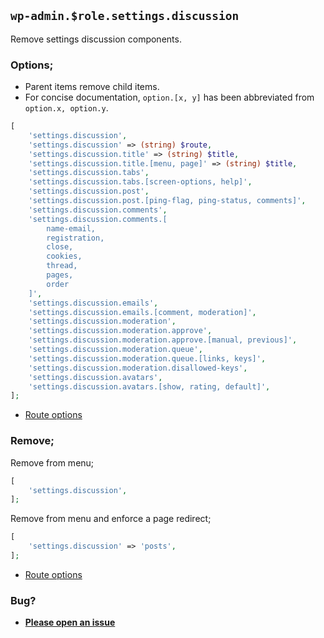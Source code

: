 ## `wp-admin.$role.settings.discussion`

Remove settings discussion components.

### Options;

* Parent items remove child items. 
* For concise documentation, `option.[x, y]` has been abbreviated from `option.x, option.y`.

```php
[
    'settings.discussion',
    'settings.discussion' => (string) $route,
    'settings.discussion.title' => (string) $title,
    'settings.discussion.title.[menu, page]' => (string) $title,
    'settings.discussion.tabs',
    'settings.discussion.tabs.[screen-options, help]',
    'settings.discussion.post',
    'settings.discussion.post.[ping-flag, ping-status, comments]',
    'settings.discussion.comments',
    'settings.discussion.comments.[
        name-email,
        registration,
        close,
        cookies,
        thread,
        pages,
        order
    ]',
    'settings.discussion.emails',
    'settings.discussion.emails.[comment, moderation]',
    'settings.discussion.moderation',
    'settings.discussion.moderation.approve',
    'settings.discussion.moderation.approve.[manual, previous]',
    'settings.discussion.moderation.queue',
    'settings.discussion.moderation.queue.[links, keys]',
    'settings.discussion.moderation.disallowed-keys',
    'settings.discussion.avatars',
    'settings.discussion.avatars.[show, rating, default]',
];
```

* [Route options](../route-options.md)

### Remove;

Remove from menu;

```php
[
    'settings.discussion',
];
```

Remove from menu and enforce a page redirect;

```php
[
    'settings.discussion' => 'posts',
];
```

* [Route options](../route-options.md)

### Bug?

* **[Please open an issue](https://github.com/soberwp/intervention/issues/new?title=[wp-admin.settings.discussion]&labels=bug&assignees=darrenjacoby)**
